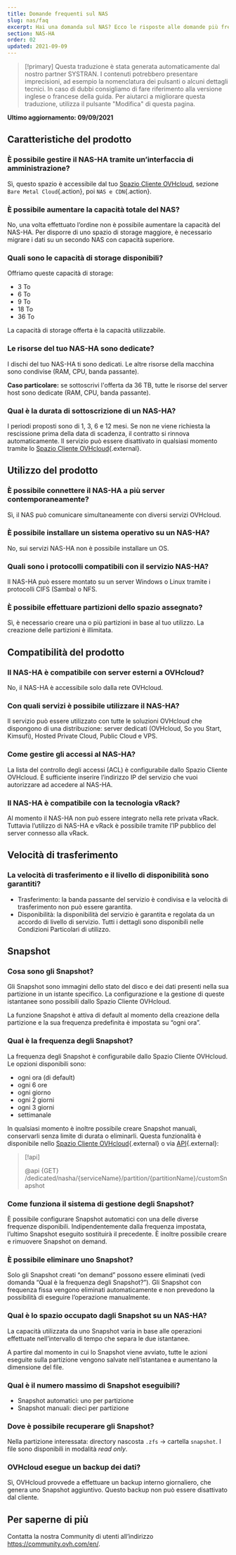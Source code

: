 ```yaml
---
title: Domande frequenti sul NAS
slug: nas/faq
excerpt: Hai una domanda sul NAS? Ecco le risposte alle domande più frequenti
section: NAS-HA
order: 02
updated: 2021-09-09
---
```


> [!primary]
> Questa traduzione è stata generata automaticamente dal nostro partner SYSTRAN. I contenuti potrebbero presentare imprecisioni, ad esempio la nomenclatura dei pulsanti o alcuni dettagli tecnici. In caso di dubbi consigliamo di fare riferimento alla versione inglese o francese della guida. Per aiutarci a migliorare questa traduzione, utilizza il pulsante "Modifica" di questa pagina.
>

**Ultimo aggiornamento: 09/09/2021**

## Caratteristiche del prodotto

### È possibile gestire il NAS-HA tramite un’interfaccia di amministrazione?

Sì, questo spazio è accessibile dal tuo [Spazio Cliente OVHcloud](https://www.ovh.com/auth/?action=gotomanager&from=https://www.ovh.it/&ovhSubsidiary=it), sezione `Bare Metal Cloud`{.action}, poi `NAS e CDN`{.action}.

### È possibile aumentare la capacità totale del NAS?

No, una volta effettuato l’ordine non è possibile aumentare la capacità del NAS-HA. Per disporre di uno spazio di storage maggiore, è necessario migrare i dati su un secondo NAS con capacità superiore.

### Quali sono le capacità di storage disponibili?

Offriamo queste capacità di storage:

- 3 To
- 6 To
- 9 To
- 18 To
- 36 To

La capacità di storage offerta è la capacità utilizzabile.

### Le risorse del tuo NAS-HA sono dedicate?

I dischi del tuo NAS-HA ti sono dedicati. Le altre risorse della macchina sono condivise (RAM, CPU, banda passante).

**Caso particolare:** se sottoscrivi l'offerta da 36 TB, tutte le risorse del server host sono dedicate (RAM, CPU, banda passante).

### Qual è la durata di sottoscrizione di un NAS-HA?

I periodi proposti sono di 1, 3, 6 e 12 mesi. Se non ne viene richiesta la rescissione prima della data di scadenza, il contratto si rinnova automaticamente. Il servizio può essere disattivato in qualsiasi momento tramite lo [Spazio Cliente OVHcloud](https://www.ovh.com/auth/?action=gotomanager&from=https://www.ovh.it/&ovhSubsidiary=it){.external}.

## Utilizzo del prodotto

### È possibile connettere il NAS-HA a più server contemporaneamente?

Sì, il NAS può comunicare simultaneamente con diversi servizi OVHcloud.

### È possibile installare un sistema operativo su un NAS-HA?

No, sui servizi NAS-HA non è possibile installare un OS.

### Quali sono i protocolli compatibili con il servizio NAS-HA?

Il NAS-HA può essere montato su un server Windows o Linux tramite i protocolli CIFS (Samba) o NFS.

### È possibile effettuare partizioni dello spazio assegnato?

Sì, è necessario creare una o più partizioni in base al tuo utilizzo. La creazione delle partizioni è illimitata.

## Compatibilità del prodotto

### Il NAS-HA è compatibile con server esterni a OVHcloud?

No, il NAS-HA è accessibile solo dalla rete OVHcloud.

### Con quali servizi è possibile utilizzare il NAS-HA?

Il servizio può essere utilizzato con tutte le soluzioni OVHcloud che dispongono di una distribuzione: server dedicati (OVHcloud, So you Start, Kimsufi), Hosted Private Cloud, Public Cloud e VPS.

### Come gestire gli accessi al NAS-HA?

La lista del controllo degli accessi (ACL) è configurabile dallo Spazio Cliente OVHcloud. È sufficiente inserire l’indirizzo IP del servizio che vuoi autorizzare ad accedere al NAS-HA.

### Il NAS-HA è compatibile con la tecnologia vRack?

Al momento il NAS-HA non può essere integrato nella rete privata vRack. Tuttavia l’utilizzo di NAS-HA e vRack è possibile tramite l’IP pubblico del server connesso alla vRack.

## Velocità di trasferimento

### La velocità di trasferimento e il livello di disponibilità sono garantiti?

- Trasferimento: la banda passante del servizio è condivisa e la velocità di trasferimento non può essere garantita. 
- Disponibilità: la disponibilità del servizio è garantita e regolata da un accordo di livello di servizio. Tutti i dettagli sono disponibili nelle Condizioni Particolari di utilizzo.

## Snapshot

### Cosa sono gli Snapshot?

Gli Snapshot sono immagini dello stato del disco e dei dati presenti nella sua partizione in un istante specifico. La configurazione e la gestione di queste istantanee sono possibili dallo Spazio Cliente OVHcloud.

La funzione Snapshot è attiva di default al momento della creazione della partizione e la sua frequenza predefinita è impostata su “ogni ora”.

### Qual è la frequenza degli Snapshot?

La frequenza degli Snapshot è configurabile dallo Spazio Cliente OVHcloud. Le opzioni disponibili sono:

- ogni ora (di default)
- ogni 6 ore
- ogni giorno
- ogni 2 giorni
- ogni 3 giorni
- settimanale

In qualsiasi momento è inoltre possibile creare Snapshot manuali, conservarli senza limite di durata o eliminarli. Questa funzionalità è disponibile nello [Spazio Cliente OVHcloud](https://www.ovh.com/auth/?action=gotomanager&from=https://www.ovh.it/&ovhSubsidiary=it){.external} o via [API](https://api.ovh.com/){.external}:

> [!api]
>
> @api {GET} /dedicated/nasha/{serviceName}/partition/{partitionName}/customSnapshot
>

### Come funziona il sistema di gestione degli Snapshot?

È possibile configurare Snapshot automatici con una delle diverse frequenze disponibili. Indipendentemente dalla frequenza impostata, l’ultimo Snapshot eseguito sostituirà il precedente. È inoltre possibile creare e rimuovere Snapshot on demand.

### È possibile eliminare uno Snapshot?

Solo gli Snapshot creati “on demand” possono essere eliminati (vedi domanda “Qual è la frequenza degli Snapshot?”). Gli Snapshot con frequenza fissa vengono eliminati automaticamente e non prevedono la possibilità di eseguire l’operazione manualmente.

### Qual è lo spazio occupato dagli Snapshot su un NAS-HA?

La capacità utilizzata da uno Snapshot varia in base alle operazioni effettuate nell’intervallo di tempo che separa le due istantanee.

A partire dal momento in cui lo Snapshot viene avviato, tutte le azioni eseguite sulla partizione vengono salvate nell’istantanea e aumentano la dimensione del file.

### Qual è il numero massimo di Snapshot eseguibili?

- Snapshot automatici: uno per partizione
- Snapshot manuali: dieci per partizione

### Dove è possibile recuperare gli Snapshot?

Nella partizione interessata: directory nascosta `.zfs` → cartella `snapshot`. I file sono disponibili in modalità *read only*.

### OVHcloud esegue un backup dei dati?

Sì, OVHcloud provvede a effettuare un backup interno giornaliero, che genera uno Snapshot aggiuntivo.  Questo backup non può essere disattivato dal cliente.

## Per saperne di più

Contatta la nostra Community di utenti all’indirizzo <https://community.ovh.com/en/>.
